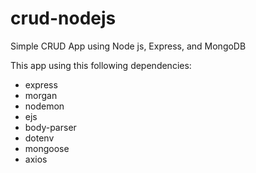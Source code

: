 # crud-nodejs
Simple CRUD App using Node js, Express, and MongoDB

This app using this following dependencies:
- express
- morgan
- nodemon
- ejs
- body-parser
- dotenv
- mongoose
- axios
